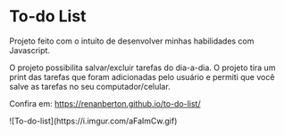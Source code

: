 # To-do List

Projeto feito com o intuíto de desenvolver minhas habilidades com Javascript.

O projeto possibilita salvar/excluir tarefas do dia-a-dia.
O projeto tira um print das tarefas que foram adicionadas pelo usuário e permiti que você salve as tarefas no seu computador/celular.

Confira em:
https://renanberton.github.io/to-do-list/

<div style=" align= "center"">
![To-do-list](https://i.imgur.com/aFaImCw.gif)
</div>
